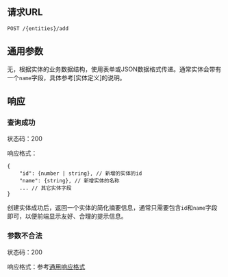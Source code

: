 ## 请求URL

    POST /{entities}/add

## 通用参数

无，根据实体的业务数据结构，使用表单或JSON数据格式传递。通常实体会带有一个`name`字段，具体参考[实体定义]的说明。

## 响应

### 查询成功

状态码：200

响应格式：

    {
        "id": {number | string}, // 新增的实体的id
        "name": {string}, // 新增实体的名称
        ... // 其它实体字段
    }

创建实体成功后，返回一个实体的简化摘要信息，通常只需要包含`id`和`name`字段即可，以便前端显示友好、合理的提示信息。

### 参数不合法

状态码：200

响应格式：参考[通用响应格式]()
